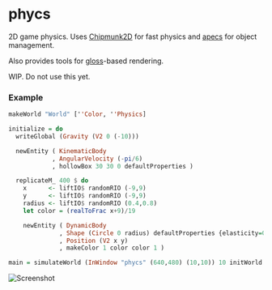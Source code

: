 # phycs

2D game physics.
Uses [Chipmunk2D](https://github.com/slembcke/Chipmunk2D) for fast physics and [apecs](https://github.com/jonascarpay/apecs) for object management.

Also provides tools for [gloss](https://github.com/benl23x5/gloss)-based rendering.

WIP. Do not use this yet.

### Example
```haskell
makeWorld "World" [''Color, ''Physics]

initialize = do
  writeGlobal (Gravity (V2 0 (-10)))

  newEntity ( KinematicBody
            , AngularVelocity (-pi/6)
            , hollowBox 30 30 0 defaultProperties )

  replicateM_ 400 $ do
    x      <- liftIO$ randomRIO (-9,9)
    y      <- liftIO$ randomRIO (-9,9)
    radius <- liftIO$ randomRIO (0.4,0.8)
    let color = (realToFrac x+9)/19

    newEntity ( DynamicBody
              , Shape (Circle 0 radius) defaultProperties {elasticity=0.9}
              , Position (V2 x y)
              , makeColor 1 color color 1 )

main = simulateWorld (InWindow "phycs" (640,480) (10,10)) 10 initWorld initialize
```

![Screenshot](https://raw.githubusercontent.com/jonascarpay/phycs/master/img.png)

